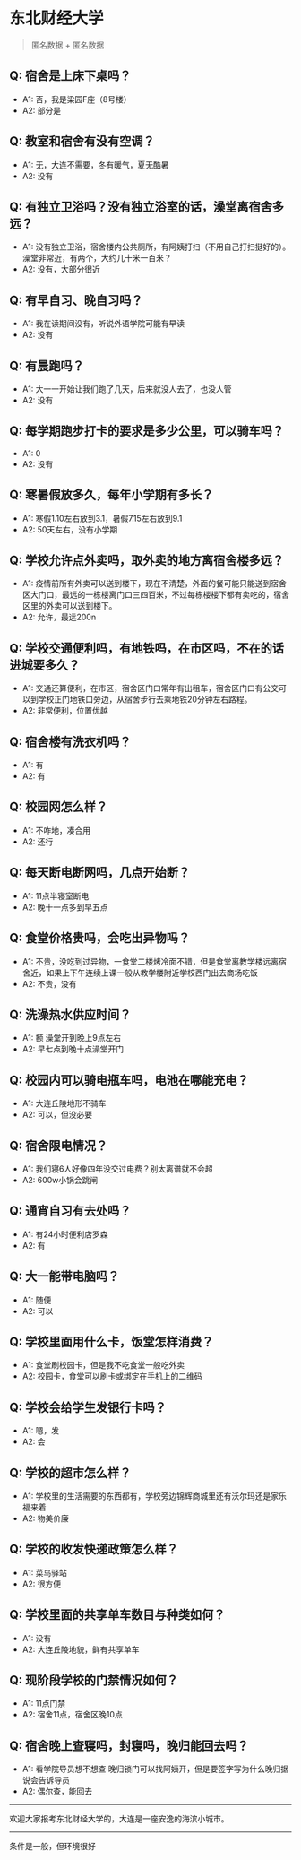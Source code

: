 # 东北财经大学
> 匿名数据 + 匿名数据
## Q: 宿舍是上床下桌吗？
- A1: 否，我是梁园F座（8号楼）
- A2: 部分是
## Q: 教室和宿舍有没有空调？
- A1: 无，大连不需要，冬有暖气，夏无酷暑
- A2: 没有
## Q: 有独立卫浴吗？没有独立浴室的话，澡堂离宿舍多远？
- A1: 没有独立卫浴，宿舍楼内公共厕所，有阿姨打扫（不用自己打扫挺好的）。澡堂非常近，有两个，大约几十米一百米？
- A2: 没有，大部分很近
## Q: 有早自习、晚自习吗？
- A1: 我在读期间没有，听说外语学院可能有早读
- A2: 没有
## Q: 有晨跑吗？
- A1: 大一一开始让我们跑了几天，后来就没人去了，也没人管
- A2: 没有
## Q: 每学期跑步打卡的要求是多少公里，可以骑车吗？
- A1: 0
- A2: 没有
## Q: 寒暑假放多久，每年小学期有多长？
- A1: 寒假1.10左右放到3.1，暑假7.15左右放到9.1
- A2: 50天左右，没有小学期
## Q: 学校允许点外卖吗，取外卖的地方离宿舍楼多远？
- A1: 疫情前所有外卖可以送到楼下，现在不清楚，外面的餐可能只能送到宿舍区大门口，最远的一栋楼离门口三四百米，不过每栋楼楼下都有卖吃的，宿舍区里的外卖可以送到楼下。
- A2: 允许，最远200n
## Q: 学校交通便利吗，有地铁吗，在市区吗，不在的话进城要多久？
- A1: 交通还算便利，在市区，宿舍区门口常年有出租车，宿舍区门口有公交可以到学校正门地铁口旁边，从宿舍步行去乘地铁20分钟左右路程。
- A2: 非常便利，位置优越
## Q: 宿舍楼有洗衣机吗？
- A1: 有
- A2: 有
## Q: 校园网怎么样？
- A1: 不咋地，凑合用
- A2: 还行
## Q: 每天断电断网吗，几点开始断？
- A1: 11点半寝室断电
- A2: 晚十一点多到早五点
## Q: 食堂价格贵吗，会吃出异物吗？
- A1: 不贵，没吃到过异物，一食堂二楼烤冷面不错，但是食堂离教学楼远离宿舍近，如果上下午连续上课一般从教学楼附近学校西门出去商场吃饭
- A2: 不贵，没有
## Q: 洗澡热水供应时间？
- A1: 额 澡堂开到晚上9点左右
- A2: 早七点到晚十点澡堂开门
## Q: 校园内可以骑电瓶车吗，电池在哪能充电？
- A1: 大连丘陵地形不骑车
- A2: 可以，但没必要
## Q: 宿舍限电情况？
- A1: 我们寝6人好像四年没交过电费？别太离谱就不会超
- A2: 600w小锅会跳闸
## Q: 通宵自习有去处吗？
- A1: 有24小时便利店罗森
- A2: 有
## Q: 大一能带电脑吗？
- A1: 随便
- A2: 可以
## Q: 学校里面用什么卡，饭堂怎样消费？
- A1: 食堂刷校园卡，但是我不吃食堂一般吃外卖
- A2: 校园卡，食堂可以刷卡或绑定在手机上的二维码
## Q: 学校会给学生发银行卡吗？
- A1: 嗯，发
- A2: 会
## Q: 学校的超市怎么样？
- A1: 学校里的生活需要的东西都有，学校旁边锦辉商城里还有沃尔玛还是家乐福来着
- A2: 物美价廉
## Q: 学校的收发快递政策怎么样？
- A1: 菜鸟驿站
- A2: 很方便
## Q: 学校里面的共享单车数目与种类如何？
- A1: 没有
- A2: 大连丘陵地貌，鲜有共享单车
## Q: 现阶段学校的门禁情况如何？
- A1: 11点门禁
- A2: 宿舍11点，宿舍区晚10点
## Q: 宿舍晚上查寝吗，封寝吗，晚归能回去吗？
- A1: 看学院导员想不想查 晚归锁门可以找阿姨开，但是要签字写为什么晚归据说会告诉导员
- A2: 偶尔查，能回去
***
欢迎大家报考东北财经大学的，大连是一座安逸的海滨小城市。
***
条件是一般，但环境很好